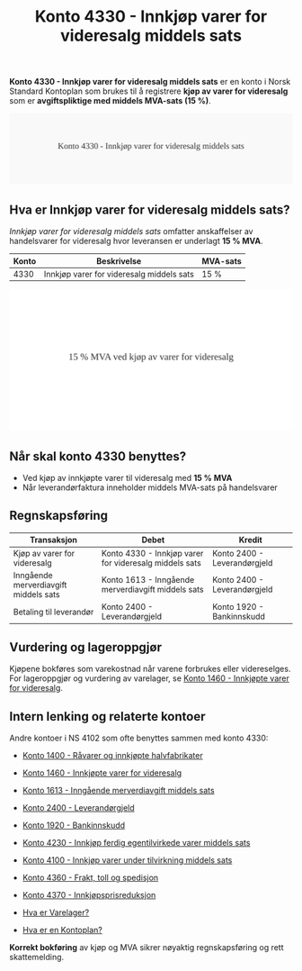 ﻿---
title: "Konto 4330 - Innkjøp varer for videresalg middels sats"
seoTitle: "Konto 4330 | Innkjøp varer for videresalg | Middels MVA"
description: "Konto 4330 brukes for kjøp av varer til videresalg med 15 % MVA. Lær når kontoen benyttes, hvordan bokføring skjer og hvordan den forholder seg til varelager og inngående merverdiavgift."
summary: "Praktisk veiledning til konto 4330 for kjøp av varer med 15 % MVA og tilhørende bokføring."
---

**Konto 4330 - Innkjøp varer for videresalg middels sats** er en konto i Norsk Standard Kontoplan som brukes til å registrere **kjøp av varer for videresalg** som er **avgiftspliktige med middels MVA-sats (15 %)**.

![Illustrasjon av konto 4330 Innkjøp varer for videresalg middels sats](4330-innkjop-varer-for-videresalg-middels-sats-image.svg)

## Hva er Innkjøp varer for videresalg middels sats?

*Innkjøp varer for videresalg middels sats* omfatter anskaffelser av handelsvarer for videresalg hvor leveransen er underlagt **15 % MVA**.

| Konto | Beskrivelse                                 | MVA-sats |
|-------|---------------------------------------------|----------|
| 4330  | Innkjøp varer for videresalg middels sats   | 15 %     |

![Middels MVA for videresalg](4330-mva-middels-sats-videresalg.svg)

## Når skal konto 4330 benyttes?

* Ved kjøp av innkjøpte varer til videresalg med **15 % MVA**
* Når leverandørfaktura inneholder middels MVA-sats på handelsvarer

## Regnskapsføring

| Transaksjon                      | Debet                                           | Kredit                           |
|----------------------------------|-------------------------------------------------|----------------------------------|
| Kjøp av varer for videresalg     | Konto 4330 - Innkjøp varer for videresalg middels sats | Konto 2400 - Leverandørgjeld     |
| Inngående merverdiavgift middels sats | Konto 1613 - Inngående merverdiavgift middels sats | Konto 2400 - Leverandørgjeld   |
| Betaling til leverandør          | Konto 2400 - Leverandørgjeld                     | Konto 1920 - Bankinnskudd        |

## Vurdering og lageroppgjør

Kjøpene bokføres som varekostnad når varene forbrukes eller videreselges. For lageroppgjør og vurdering av varelager, se [Konto 1460 - Innkjøpte varer for videresalg](/blogs/kontoplan/1460-innkjopte-varer-for-videresalg "Konto 1460 - Innkjøpte varer for videresalg").

## Intern lenking og relaterte kontoer

Andre kontoer i NS 4102 som ofte benyttes sammen med konto 4330:

* [Konto 1400 - Råvarer og innkjøpte halvfabrikater](/blogs/kontoplan/1400-raavarer-og-innkjopte-halvfabrikater "Konto 1400 - Råvarer og innkjøpte halvfabrikater")
* [Konto 1460 - Innkjøpte varer for videresalg](/blogs/kontoplan/1460-innkjopte-varer-for-videresalg "Konto 1460 - Innkjøpte varer for videresalg")
* [Konto 1613 - Inngående merverdiavgift middels sats](/blogs/kontoplan/1613-inngaaende-merverdiavgift-middels-sats "Konto 1613 - Inngående merverdiavgift middels sats")
* [Konto 2400 - Leverandørgjeld](/blogs/kontoplan/2400-leverandorgjeld "Konto 2400 - Leverandørgjeld")
* [Konto 1920 - Bankinnskudd](/blogs/kontoplan/1920-bankinnskudd "Konto 1920 - Bankinnskudd")
* [Konto 4230 - Innkjøp ferdig egentilvirkede varer middels sats](/blogs/kontoplan/4230-innkjop-ferdig-egentilvirkede-varer-middels-sats "Konto 4230 - Innkjøp ferdig egentilvirkede varer middels sats")
* [Konto 4100 - Innkjøp varer under tilvirkning middels sats](/blogs/kontoplan/4130-innkjop-varer-under-tilvirkning-middels-sats "Konto 4130 - Innkjøp varer under tilvirkning middels sats")
* [Konto 4360 - Frakt, toll og spedisjon](/blogs/kontoplan/4360-frakt-toll-og-spedisjon "Konto 4360 - Frakt, toll og spedisjon")
* [Konto 4370 - Innkjøpsprisreduksjon](/blogs/kontoplan/4370-innkjopsprisreduksjon "Konto 4370 - Innkjøpsprisreduksjon")

* [Hva er Varelager?](/blogs/regnskap/hva-er-varelager "Hva er Varelager? Komplett Guide til Lagerføring og Verdivurdering")
* [Hva er en Kontoplan?](/blogs/regnskap/hva-er-kontoplan "Hva er en Kontoplan? Komplett Guide til Kontoplaner i Norsk Regnskap")

**Korrekt bokføring** av kjøp og MVA sikrer nøyaktig regnskapsføring og rett skattemelding.






